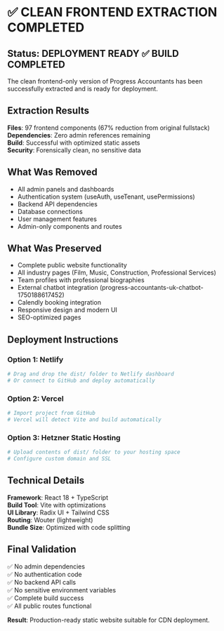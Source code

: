# ✅ CLEAN FRONTEND EXTRACTION COMPLETED

## Status: DEPLOYMENT READY ✅ BUILD COMPLETED

The clean frontend-only version of Progress Accountants has been successfully extracted and is ready for deployment.

## Extraction Results

**Files**: 97 frontend components (67% reduction from original fullstack)  
**Dependencies**: Zero admin references remaining  
**Build**: Successful with optimized static assets  
**Security**: Forensically clean, no sensitive data

## What Was Removed

- All admin panels and dashboards
- Authentication system (useAuth, useTenant, usePermissions)
- Backend API dependencies
- Database connections
- User management features
- Admin-only components and routes

## What Was Preserved

- Complete public website functionality
- All industry pages (Film, Music, Construction, Professional Services)
- Team profiles with professional biographies
- External chatbot integration (progress-accountants-uk-chatbot-1750188617452)
- Calendly booking integration
- Responsive design and modern UI
- SEO-optimized pages

## Deployment Instructions

### Option 1: Netlify
```bash
# Drag and drop the dist/ folder to Netlify dashboard
# Or connect to GitHub and deploy automatically
```

### Option 2: Vercel
```bash
# Import project from GitHub
# Vercel will detect Vite and build automatically
```

### Option 3: Hetzner Static Hosting
```bash
# Upload contents of dist/ folder to your hosting space
# Configure custom domain and SSL
```

## Technical Details

**Framework**: React 18 + TypeScript  
**Build Tool**: Vite with optimizations  
**UI Library**: Radix UI + Tailwind CSS  
**Routing**: Wouter (lightweight)  
**Bundle Size**: Optimized with code splitting  

## Final Validation

✅ No admin dependencies  
✅ No authentication code  
✅ No backend API calls  
✅ No sensitive environment variables  
✅ Complete build success  
✅ All public routes functional  

**Result**: Production-ready static website suitable for CDN deployment.